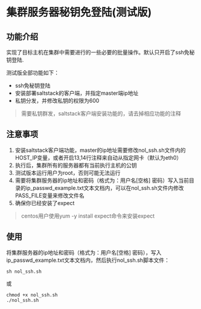 # 集群服务器秘钥免登陆(测试版)
## 功能介绍
实现了目标主机在集群中需要进行的一些必要的批量操作。默认只开启了ssh免秘钥登陆.

测试版全部功能如下：
- ssh免秘钥登陆
- 安装部署saltstack的客户端，并指定master端ip地址
- 私钥分发，并修改私钥的权限为600

> 需要私钥群发，saltstack客户端安装功能的，请去掉相应功能的注释

## 注意事项
1. 安装saltstack客户端功能，master的ip地址需要修改nol_ssh.sh文件内的HOST_IP变量，或者开启13,14行注释来自动从指定网卡（默认为eth0）
2. 执行后，集群所有的服务器都有当前执行主机的公钥
3. 测试版本运行用户为root，否则可能无法运行
4. 需要将集群服务器的ip地址和密码（格式为：用户名[空格] 密码）写入当前目录的ip_passwd_example.txt文本文档内，可以在nol_ssh.sh文件内修改PASS_FILE变量来修改文件名
5. 确保你已经安装了expect
> centos用户使用yum -y install expect命令来安装expect


## 使用
将集群服务器的ip地址和密码（格式为：用户名[空格] 密码），写入ip_passwd_example.txt文本文档内，然后执行nol_ssh.sh脚本文件：
```
sh nol_ssh.sh
```
或
```
chmod +x nol_ssh.sh
./nol_ssh.sh
```
